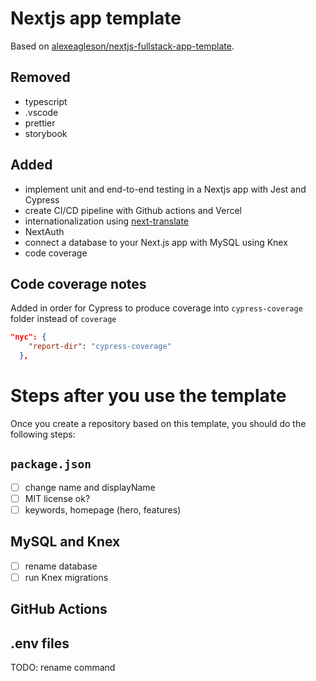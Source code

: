 # Nextjs app template
Based on [alexeagleson/nextjs-fullstack-app-template](https://github.com/alexeagleson/nextjs-fullstack-app-template).

## Removed
- typescript
- .vscode
- prettier
- storybook

## Added
- implement unit and end-to-end testing in a Nextjs app with Jest and Cypress
- create CI/CD pipeline with Github actions and Vercel
- internationalization using [next-translate](https://github.com/aralroca/next-translate)
- NextAuth
- connect a database to your Next.js app with MySQL using Knex
- code coverage

## Code coverage notes

Added in order for Cypress to produce coverage into `cypress-coverage` folder instead of `coverage`
```json
"nyc": {
    "report-dir": "cypress-coverage"
  },
```

# Steps after you use the template
Once you create a repository based on this template, you should do the following steps:
## `package.json`
- [ ] change name and displayName
- [ ] MIT license ok?
- [ ] keywords, homepage (hero, features)

## MySQL and Knex
- [ ] rename database
- [ ] run Knex migrations

## GitHub Actions

## .env files
TODO: rename command
